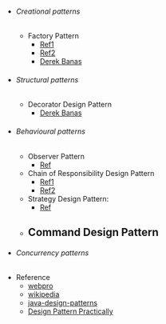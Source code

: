 - ###### Creational patterns
    - Factory Pattern
      - [Ref1](https://www.youtube.com/watch?v=Bhh9rIMLdF0)
      - [Ref2]( https://www.youtube.com/watch?v=q9p-E19JFlA&list=PLmCsXDGbJHdjuUze0StiXHaA9StwfhYEi&index=2)
      - [Derek Banas]( https://www.youtube.com/watch?v=ub0DXaeV6hA&list=PLF206E906175C7E07&index=5)
- ###### Structural patterns
  - Decorator Design Pattern
      - [Derek Banas](https://www.youtube.com/watch?v=j40kRwSm4VE&list=PLF206E906175C7E07&index=11)
- ###### Behavioural patterns
  - Observer Pattern
    - [Ref](https://www.youtube.com/watch?v=rWvXJo3OAzs&list=PL0912A06FFE3402EC)
  - Chain of Responsibility Design Pattern
    - [Ref1](https://www.youtube.com/watch?v=jDX6x8qmjbA&list=PLF206E906175C7E07&index=22)
    - [Ref2](https://www.youtube.com/watch?v=BsuhLJb6vo0)
  - Strategy Design Pattern:
      - [Ref](https://www.youtube.com/watch?v=-NCgRD9-C6o&index=3&list=PLF206E906175C7E07)
  - Command Design Pattern
    -
- ###### Concurrency patterns
- Reference
  - [webpro](http://webpro.github.io/programming-principles/)
  - [wikipedia](https://en.wikipedia.org/wiki/Software_design_pattern)
  - [java-design-patterns](http://java-design-patterns.com/patterns/)
  - [Design Pattern Practically]( https://www.youtube.com/embed/YDobmucohqk)
